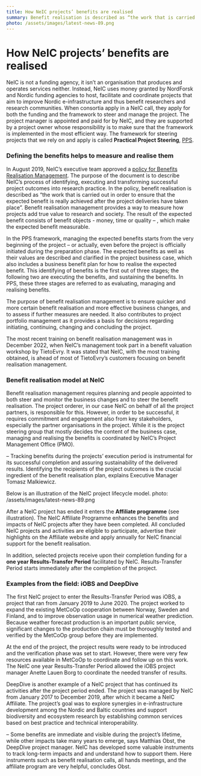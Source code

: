 ```yaml
---
title: How NeIC projects’ benefits are realised
summary: Benefit realisation is described as “the work that is carried out in order to ensure that the expected benefit is really achieved after the project deliveries have taken place”. Benefit realisation management provides a way to measure how projects add true value to the society and research, and it is something NeIC does from the very start to even beyond the end of a project.
photo: /assets/images/latest-news-89.png
---
```


How NeIC projects’ benefits are realised
===========================

NeIC is not a funding agency, it isn’t an organisation that produces and operates services neither. Instead, NeIC uses money granted by NordForsk and Nordic funding agencies to host, facilitate and coordinate projects that aim to improve Nordic e-infrastructure and thus benefit researchers and research communities. When consortia apply in a NeIC call, they apply for both the funding and the framework to steer and manage the project. The project manager is appointed and paid for by NeIC, and they are supported by a project owner whose responsibility is to make sure that the framework is implemented in the most efficient way. The framework for steering projects that we rely on and apply is called **Practical Project Steering**, [PPS](https://www.tietoevry.com/en/create/pps/).

### Defining the benefits helps to measure and realise them

In August 2019, NeIC’s executive team approved a [policy for Benefits Realisation Management](https://wiki.neic.no/wiki/File:NeIC-Policy-for-Benefits-Realization-Management_approved-Aug-2019_updated-Oct-2019.pdf). The purpose of the document is to describe NeIC’s process of identifying, executing and transforming successful project outcomes into research practice. In the policy, benefit realisation is described as “the work that is carried out in order to ensure that the expected benefit is really achieved after the project deliveries have taken place”. Benefit realisation management provides a way to measure how projects add true value to research and society. The result of the expected benefit consists of benefit objects - money, time or quality – , which make the expected benefit measurable. 

In the PPS framework, managing the expected benefits starts from the very beginning of the project – or actually, even before the project is officially initiated during the preparation phase. The expected benefits as well as their values are described and clarified in the project business case, which also includes a business benefit plan for how to realise the expected benefit. This identifying of benefits is the first out of three stages; the following two are executing the benefits, and sustaining the benefits. In PPS, these three stages are referred to as evaluating, managing and realising benefits.

The purpose of benefit realisation management is to ensure quicker and more certain benefit realisation and more effective business changes, and to assess if further measures are needed. It also contributes to project portfolio management as it provides a basis for decisions regarding initiating, continuing, changing and concluding the project.

The most recent training on benefit realisation management was in December 2022, when NeIC’s management took part in a benefit valuation workshop by TietoEvry. It was stated that NeIC, with the most training obtained, is ahead of most of TietoEvry’s customers focusing on benefit realisation management. 
 
### Benefit realisation model at NeIC

Benefit realisation management requires planning and people appointed to both steer and monitor the business changes and to steer the benefit realisation. The project orderer, in our case NeIC on behalf of all the project partners, is responsible for this. However, in order to be successful, it requires commitment and engagement also from key stakeholders, especially the partner organisations in the project. While it is the project steering group that mostly decides the content of the business case, managing and realising the benefits is coordinated by NeIC’s Project Management Office (PMO).

– Tracking benefits during the projects’ execution period is instrumental for its successful completion and assuring sustainability of the delivered results. Identifying the recipients of the project outcomes is the crucial ingredient of the benefit realisation plan, explains Executive Manager Tomasz Malkiewicz. 

Below is an illustration of the NeIC project lifecycle model.
photo: /assets/images/latest-news-89.png

After a NeIC project has ended it enters the **Affiliate programme** (see illustration). The NeIC Affiliate Programme enhances the benefits and impacts of NeIC projects after they have been completed. All concluded NeIC projects and activities are eligible to participate, advertise their highlights on the Affiliate website and apply annually for NeIC financial support for the benefit realisation.
 
In addition, selected projects receive upon their completion funding for a **one year Results-Transfer Period** facilitated by NeIC. Results-Transfer Period starts immediately after the completion of the project.

### Examples from the field: iOBS and DeepDive

The first NeIC project to enter the Results-Transfer Period was iOBS, a project that ran from January 2019 to June 2020. The project worked to expand the existing MetCoOp cooperation between Norway, Sweden and Finland, and to improve observation usage in numerical weather prediction. Because weather forecast production is an important public service, significant changes to the production chain must be thoroughly tested and verified by the MetCoOp group before they are implemented. 

At the end of the project, the project results were ready to be introduced and the verification phase was set to start. However, there were very few resources available in MetCoOp to coordinate and follow up on this work. The NeIC one year Results-Transfer Period allowed the iOBS project manager Anette Lauen Borg to coordinate the needed transfer of results. 

DeepDive is another example of a NeIC project that has continued its activities after the project period ended. The project was managed by NeIC from January 2017 to December 2019, after which it became a NeIC Affiliate. The project’s goal was to explore synergies in e-infrastructure development among the Nordic and Baltic countries and support biodiversity and ecosystem research by establishing common services based on best practice and technical interoperability. 

– Some benefits are immediate and visible during the project’s lifetime, while other impacts take many years to emerge, says Matthias Obst, the DeepDive project manager. NeIC has developed some valuable instruments to track long-term impacts and and understand how to support them. Here instruments such as  benefit realisation calls, all hands meetings, and the affiliate program are very helpful, concludes Obst.
